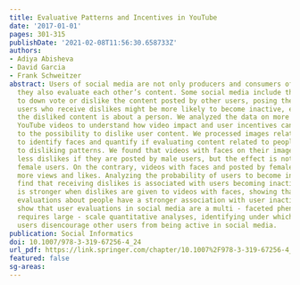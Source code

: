 ```yaml
---
title: Evaluative Patterns and Incentives in YouTube
date: '2017-01-01'
pages: 301-315
publishDate: '2021-02-08T11:56:30.658733Z'
authors:
- Adiya Abisheva
- David Garcia
- Frank Schweitzer
abstract: Users of social media are not only producers and consumers of online content,
  they also evaluate each other’s content. Some social media include the possibility
  to down vote or dislike the content posted by other users, posing the risk that
  users who receive dislikes might be more likely to become inactive, especially if
  the disliked content is about a person. We analyzed the data on more than 150,000
  YouTube videos to understand how video impact and user incentives can be related
  to the possibility to dislike user content. We processed images related to videos
  to identify faces and quantify if evaluating content related to people is connected
  to disliking patterns. We found that videos with faces on their images tend to have
  less dislikes if they are posted by male users, but the effect is not present for
  female users. On the contrary, videos with faces and posted by female users attract
  more views and likes. Analyzing the probability of users to become inactive, we
  find that receiving dislikes is associated with users becoming inactive. This pattern
  is stronger when dislikes are given to videos with faces, showing that negative
  evaluations about people have a stronger association with user inactivity. Our results
  show that user evaluations in social media are a multi - faceted phenomenon that
  requires large - scale quantitative analyses, identifying under which conditions
  users disencourage other users from being active in social media.
publication: Social Informatics
doi: 10.1007/978-3-319-67256-4_24
url_pdf: https://link.springer.com/chapter/10.1007%2F978-3-319-67256-4_24
featured: false
sg-areas:
---
```

